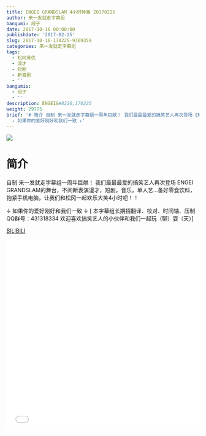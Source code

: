 ```yaml
---
title: ENGEI GRANDSLAM 4小时特番 20170225
author: 来一发就走字幕组
bangumi: 段子
date: 2017-10-16 00:00:00
publishdate: '2017-02-25'
slug: 2017-10-16-170225-9369359
categories: 来一发就走字幕组
tags:
  - 松冈茉优
  - 漫才
  - 短剧
  - 新喜剧
  - ''
bangumis:
  - 段子
  - ''
description: ENGEI&#8226;170225
weight: 29775
brief: '# 简介 自制 来一发就走字幕组一周年巨献！ 我们最最最爱的搞笑艺人再次登场 ENGEI GRANDSLAM的舞台，不间断表演漫才，短剧，音乐，单人艺...备好零食饮料，抱紧手机电脑，让我们和松冈一起欢乐大笑4小时吧！！
  ↓ 如果你的爱好刚好和我们一致 ↓'
---
```


![](https://i.imgur.com/0e7GsZT.jpg)

# 简介  
自制 来一发就走字幕组一周年巨献！
我们最最最爱的搞笑艺人再次登场 ENGEI GRANDSLAM的舞台，不间断表演漫才，短剧，音乐，单人艺...备好零食饮料，抱紧手机电脑，让我们和松冈一起欢乐大笑4小时吧！！

↓ 如果你的爱好刚好和我们一致 ↓
[ 本字幕组长期招翻译、校对、时间轴、压制   QQ群号：431318334 欢迎喜欢搞笑艺人的小伙伴和我们一起玩（聊）耍（天）]

  [BILIBILI](https://www.bilibili.com/video/av9369359/)


<div class="vcontainer">  <iframe class='video' src="//www.bilibili.com/blackboard/player.html?aid=9369359" width="100%" height="500" frameborder="0" allowfullscreen="allowfullscreen"></iframe></div>
